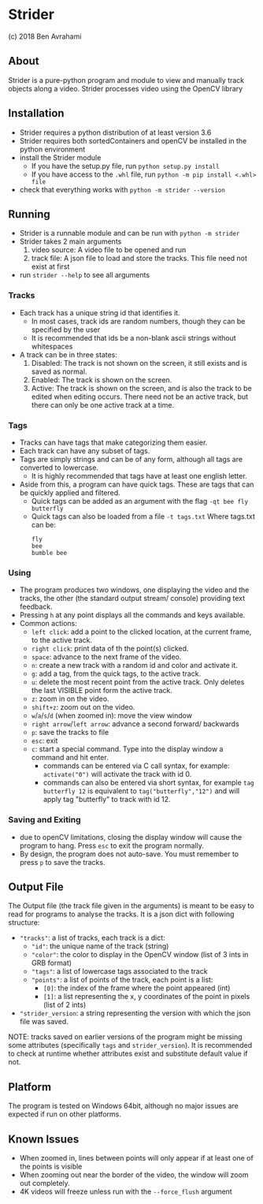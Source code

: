 # Strider
(c) 2018 Ben Avrahami
## About
Strider is a pure-python program and module to view and manually track objects along a video. Strider processes video using the OpenCV library
## Installation
* Strider requires a python distribution of at least version 3.6
* Strider requires both sortedContainers and openCV be installed in the python environment
* install the Strider module
    * If you have the setup.py file, run ```python setup.py install```
    * If you have access to the ```.whl``` file, run ```python -m pip install <.whl> file```
* check that everything works with ```python -m strider --version```
## Running
* Strider is a runnable module and can be run with ```python -m strider```
* Strider takes 2 main arguments
    1. video source: A video file to be opened and run
    2. track file: A json file to load and store the tracks. This file need not exist at first 
* run ```strider --help``` to see all arguments
### Tracks
* Each track has a unique string id that identifies it.
    * In most cases, track ids are random numbers, though they can be specified by the user
    * It is recommended that ids be a non-blank ascii strings without whitespaces
* A track can be in three states:
    1. Disabled: The track is not shown on the screen, it still exists and is saved as normal.
    2. Enabled: The track is shown on the screen.
    3. Active: The track is shown on the screen, and is also the track to be edited when editing occurs. There need not be an active track, but there can only be one active track at a time.
### Tags
* Tracks can have tags that make categorizing them easier.
* Each track can have any subset of tags.
* Tags are simply strings and can be of any form, although all tags are converted to lowercase.
    * It is highly recommended that tags have at least one english letter.
* Aside from this, a program can have quick tags. These are tags that can be quickly applied and filtered.
    * Quick tags can be added as an argument with the flag ```-qt bee fly butterfly```
    * Quick tags can also be loaded from a file ```-t tags.txt``` Where tags.txt can be:
        ```text
        fly
        bee
        bumble bee
        ```
### Using
* The program produces two windows, one displaying the video and the tracks, the other (the standard output stream/ console) providing text feedback.
* Pressing `h` at any point displays all the commands and keys available.
* Common actions:
    * `left click`: add a point to the clicked location, at the current frame, to the active track.
    * `right click`: print data of th the point(s) clicked.
    * `space`: advance to the next frame of the video.
    * `n`: create a new track with a random id and color and activate it.
    * `g`: add a tag, from the quick tags, to the active track.
    * `u`: delete the most recent point from the active track. Only deletes the last VISIBLE point form the active track.
    * `z`: zoom in on the video.
    * `shift+z`: zoom out on the video.
    * `w`/`a`/`s`/`d` (when zoomed in): move the view window
    * `right arrow`/`left arrow`: advance a second forward/ backwards
    * `p`: save the tracks to file
    * `esc`: exit
    * `c`: start a special command. Type into the display window a command and hit enter.
        * commands can be entered via C call syntax, for example: ```activate("0")``` will activate the track with id 0.
        * commands can also be entered via short syntax, for example ```tag butterfly 12``` is equivalent to ```tag("butterfly","12")``` and will apply tag "butterfly" to track with id 12.
### Saving and Exiting
* due to openCV limitations, closing the display window will cause the program to hang. Press `esc` to exit the program normally.
* By design, the program does not auto-save. You must remember to press `p` to save the tracks.         

## Output File
The Output file (the track file given in the arguments) is meant to be easy to read for programs to analyse the tracks. It is a json dict with following structure:
* `"tracks"`: a list of tracks, each track is a dict:
    * `"id"`: the unique name of the track (string)
    * `"color"`: the color to display in the OpenCV window (list of 3 ints in GRB format)
    * `"tags"`: a list of lowercase tags associated to the track
    * `"points"`: a list of points of the track, each point is a list:
        * `[0]`: the index of the frame where the point appeared (int)
        * `[1]`: a list representing the x, y coordinates of the point in pixels (list of 2 ints)
* `"strider_version`: a string representing the version with which the json file was saved.
        
NOTE: tracks saved on earlier versions of the program might be missing some attributes (specifically `tags` and `strider_version`). It is recommended to check at runtime whether attributes exist and substitute default value if not.

## Platform
The program is tested on Windows 64bit, although no major issues are expected if run on other platforms.

## Known Issues
* When zoomed in, lines between points will only appear if at least one of the points is visible
* When zooming out near the border of the video, the window will zoom out completely.
* 4K videos will freeze unless run with the `--force_flush` argument